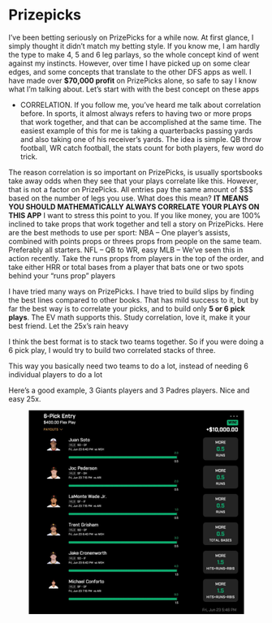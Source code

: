 # Prizepicks

I’ve been betting seriously on PrizePicks for a while now. At first glance, I simply thought it didn’t match my betting style. If you know me, I am hardly the type to make 4, 5 and 6 leg parlays, so the whole concept kind of went against my instincts. However, over time I have picked up on some clear edges, and some concepts that translate to the other DFS apps as well. I have made over **$70,000 profit** on PrizePicks alone, so safe to say I know what I’m talking about. Let’s start with with the best concept on these apps

* CORRELATION. If you follow me, you’ve heard me talk about correlation before. In sports, it almost always refers to having two or more props that work together, and that can be accomplished at the same time. The easiest example of this for me is taking a quarterbacks passing yards and also taking one of his receiver’s yards. The idea is simple. QB throw football, WR catch football, the stats count for both players, few word do trick.

The reason correlation is so important on PrizePicks, is usually sportsbooks take away odds when they see that your plays correlate like this. However, that is not a factor on PrizePicks. All entries pay the same amount of \$$$ based on the number of legs you use. What does this mean? **IT MEANS YOU SHOULD MATHEMATICALLY ALWAYS CORRELATE YOUR PLAYS ON THIS APP** I want to stress this point to you. If you like money, you are 100% inclined to take props that work together and tell a story on PrizePicks. Here are the best methods to use per sport: NBA – One player’s assists, combined with points props or threes props from people on the same team. Preferably all starters. NFL – QB to WR, easy MLB – We’ve seen this in action recently. Take the runs props from players in the top of the order, and take either HRR or total bases from a player that bats one or two spots behind your “runs prop” players

I have tried many ways on PrizePicks. I have tried to build slips by finding the best lines compared to other books. That has mild success to it, but by far the best way is to correlate your picks, and to build only **5 or 6 pick plays**. The EV math supports this. Study correlation, love it, make it your best friend. Let the 25x’s rain heavy

I think the best format is to stack two teams together. So if you were doing a 6 pick play, I would try to build two correlated stacks of three.

This way you basically need two teams to do a lot, instead of needing 6 individual players to do a lot

Here’s a good example, 3 Giants players and 3 Padres players. Nice and easy 25x.

<figure><img src="../.gitbook/assets/Screen_Shot_2023-06-24_at_9.27.42_AM.jpg" alt=""><figcaption></figcaption></figure>
